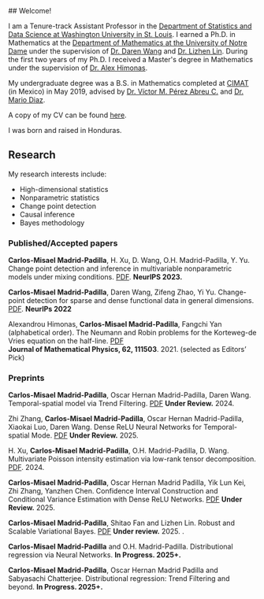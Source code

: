<meta name="google-site-verification" content="HwE8GtAGc5Vocm8UpWFOap0NUxa0K_akofiL_kuR15M" />
## Welcome!

I am a Tenure-track Assistant Professor in the [Department of Statistics and Data Science at Washington University in St. Louis](https://sds.wustl.edu/). I earned a Ph.D. in Mathematics at the [Department of Mathematics at the University of Notre Dame](https://math.nd.edu/) under the supervision of [Dr. Daren Wang](https://darenwang.github.io/website/) and [Dr. Lizhen Lin](https://www3.nd.edu/~llin4/). During the first two years of my Ph.D. I received a Master's degree in Mathematics under the supervision of [Dr. Alex Himonas](https://math.nd.edu/people/faculty/alex-himonas/).

My undergraduate degree was a B.S. in Mathematics completed at [CIMAT](https://www.cimat.mx/en) (in Mexico) in May 2019, advised by [Dr. Víctor M. Pérez Abreu C.](https://www.cimat.mx/~pabreu/) and [Dr. Mario Diaz](https://www.mariodiaztorres.com/). 

A copy of my CV  can be found [here](https://github.com/cmadridp/cmadridp.github.io/blob/main/cv_carlos_madrid.pdf).

I was  born  and raised in Honduras.


## Research

My  research interests include:
- High-dimensional statistics
- Nonparametric  statistics
- Change point detection
- Causal inference
- Bayes methodology

### Published/Accepted papers

**Carlos-Misael Madrid-Padilla**, H. Xu, D. Wang, O.H.  Madrid-Padilla, Y. Yu. Change point detection and inference in multivariable
nonparametric models under mixing conditions.
[PDF](https://arxiv.org/pdf/2301.11491.pdf). **NeurIPS 2023.**

**Carlos-Misael Madrid-Padilla**, Daren Wang, Zifeng Zhao, Yi Yu. Change-point detection for sparse and dense functional data in general dimensions. 
[PDF](https://neurips.cc/virtual/2022/poster/54744). **NeurlPs 2022** 

Alexandrou Himonas, **Carlos-Misael Madrid-Padilla**, Fangchi Yan (alphabetical order). The Neumann and Robin problems for the Korteweg-de Vries equation on the half-line. 
[PDF](https://pubs.aip.org/aip/jmp/article-abstract/62/11/111503/234125/The-Neumann-and-Robin-problems-for-the-Korteweg-de?redirectedFrom=fulltext)  
**Journal of Mathematical Physics, 62, 111503**. 2021. (selected as Editors’ Pick)        


### Preprints

**Carlos-Misael Madrid-Padilla**, Oscar Hernan Madrid-Padilla, Daren Wang. Temporal-spatial model via Trend Filtering. 
[PDF](https://arxiv.org/pdf/2308.16172) **Under Review.** 2024.

Zhi Zhang, **Carlos-Misael Madrid-Padilla**, Oscar Hernan Madrid-Padilla, Xiaokai Luo, Daren Wang. Dense ReLU Neural Networks for Temporal-spatial Mode.
[PDF](https://arxiv.org/pdf/2411.09961) **Under Review.** 2025.

H. Xu, **Carlos-Misael Madrid-Padilla**, O.H. Madrid-Padilla, D. Wang. Multivariate Poisson intensity estimation via low-rank tensor decomposition. 
[PDF](https://www.researchgate.net/publication/386778035_Multivariate_Poisson_intensity_estimation_via_low-rank_tensor_decomposition?channel=doi&linkId=67596bff138b414414d594db&showFulltext=true). 2024.

**Carlos-Misael Madrid-Padilla**, Oscar Hernan Madrid Padilla, Yik Lun Kei, Zhi Zhang, Yanzhen Chen. Confidence Interval Construction and Conditional Variance Estimation with Dense ReLU Networks. [PDF](https://arxiv.org/abs/2412.20355) **Under Review.** 2025.

**Carlos-Misael Madrid-Padilla**, Shitao Fan and Lizhen Lin. Robust and Scalable Variational Bayes. 
[PDF](https://github.com/cmadridp/cmadridp.github.io/blob/main/Robust_and_Scalable_Variational_Bayes_arxiv.pdf) **Under review.** 2025. .

**Carlos-Misael Madrid-Padilla** and O.H.  Madrid-Padilla. Distributional regression via Neural Networks. **In Progress. 2025+.**

**Carlos-Misael Madrid-Padilla**, Oscar Hernan Madrid Padilla and  Sabyasachi Chatterjee. Distributional regression: Trend Filtering and beyond. **In Progress. 2025+.**


